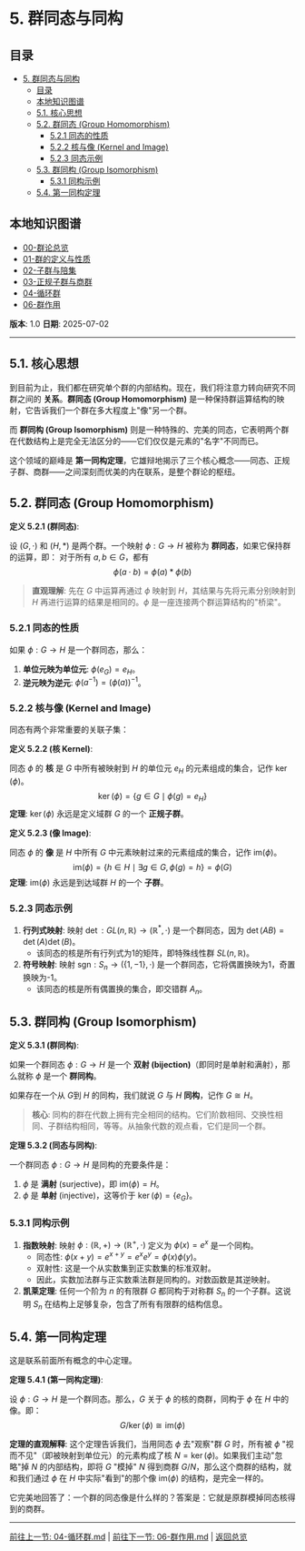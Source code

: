 # 5. 群同态与同构

<!-- 本地目录区块 -->
## 目录

- [5. 群同态与同构](#5-群同态与同构)
  - [目录](#目录)
  - [本地知识图谱](#本地知识图谱)
  - [5.1. 核心思想](#51-核心思想)
  - [5.2. 群同态 (Group Homomorphism)](#52-群同态-group-homomorphism)
    - [5.2.1 同态的性质](#521-同态的性质)
    - [5.2.2 核与像 (Kernel and Image)](#522-核与像-kernel-and-image)
    - [5.2.3 同态示例](#523-同态示例)
  - [5.3. 群同构 (Group Isomorphism)](#53-群同构-group-isomorphism)
    - [5.3.1 同构示例](#531-同构示例)
  - [5.4. 第一同构定理](#54-第一同构定理)

<!-- 本地知识图谱区块 -->
## 本地知识图谱

- [00-群论总览](./00-群论总览.md)
- [01-群的定义与性质](./01-群的定义与性质.md)
- [02-子群与陪集](./02-子群与陪集.md)
- [03-正规子群与商群](./03-正规子群与商群.md)
- [04-循环群](./04-循环群.md)
- [06-群作用](./06-群作用.md)

**版本**: 1.0
**日期**: 2025-07-02

---

## 5.1. 核心思想

到目前为止，我们都在研究单个群的内部结构。现在，我们将注意力转向研究不同群之间的 **关系**。**群同态 (Group Homomorphism)** 是一种保持群运算结构的映射，它告诉我们一个群在多大程度上"像"另一个群。

而 **群同构 (Group Isomorphism)** 则是一种特殊的、完美的同态，它表明两个群在代数结构上是完全无法区分的——它们仅仅是元素的"名字"不同而已。

这个领域的巅峰是 **第一同构定理**，它雄辩地揭示了三个核心概念——同态、正规子群、商群——之间深刻而优美的内在联系，是整个群论的枢纽。

## 5.2. 群同态 (Group Homomorphism)

**定义 5.2.1 (群同态)**:

设 $(G, \cdot)$ 和 $(H, *)$ 是两个群。一个映射 $\phi: G \to H$ 被称为 **群同态**，如果它保持群的运算，即：
对于所有 $a, b \in G$，都有
$$
\phi(a \cdot b) = \phi(a) * \phi(b)
$$

> **直观理解**: 先在 $G$ 中运算再通过 $\phi$ 映射到 $H$，其结果与先将元素分别映射到 $H$ 再进行运算的结果是相同的。$\phi$ 是一座连接两个群运算结构的"桥梁"。

### 5.2.1 同态的性质

如果 $\phi: G \to H$ 是一个群同态，那么：

1. **单位元映为单位元**: $\phi(e_G) = e_H$。
2. **逆元映为逆元**: $\phi(a^{-1}) = (\phi(a))^{-1}$。

### 5.2.2 核与像 (Kernel and Image)

同态有两个非常重要的关联子集：

**定义 5.2.2 (核 Kernel)**:

同态 $\phi$ 的 **核** 是 $G$ 中所有被映射到 $H$ 的单位元 $e_H$ 的元素组成的集合，记作 $\ker(\phi)$。
$$
\ker(\phi) = \{ g \in G \mid \phi(g) = e_H \}
$$
**定理**: $\ker(\phi)$ 永远是定义域群 $G$ 的一个 **正规子群**。

**定义 5.2.3 (像 Image)**:

同态 $\phi$ 的 **像** 是 $H$ 中所有 $G$ 中元素映射过来的元素组成的集合，记作 $\text{im}(\phi)$。
$$
\text{im}(\phi) = \{ h \in H \mid \exists g \in G, \phi(g) = h \} = \phi(G)
$$
**定理**: $\text{im}(\phi)$ 永远是到达域群 $H$ 的一个 **子群**。

### 5.2.3 同态示例

1. **行列式映射**: 映射 $\det: GL(n, \mathbb{R}) \to (\mathbb{R}^*,\cdot)$ 是一个群同态，因为 $\det(AB) = \det(A)\det(B)$。
    - 该同态的核是所有行列式为1的矩阵，即特殊线性群 $SL(n, \mathbb{R})$。
2. **符号映射**: 映射 $\text{sgn}: S_n \to (\{1, -1\}, \cdot)$ 是一个群同态，它将偶置换映为1，奇置换映为-1。
    - 该同态的核是所有偶置换的集合，即交错群 $A_n$。

## 5.3. 群同构 (Group Isomorphism)

**定义 5.3.1 (群同构)**:

如果一个群同态 $\phi: G \to H$ 是一个 **双射 (bijection)**（即同时是单射和满射），那么就称 $\phi$ 是一个 **群同构**。

如果存在一个从 $G$到 $H$ 的同构，我们就说 $G$ 与 $H$ **同构**，记作 $G \cong H$。

> **核心**: 同构的群在代数上拥有完全相同的结构。它们阶数相同、交换性相同、子群结构相同，等等。从抽象代数的观点看，它们是同一个群。

**定理 5.3.2 (同态与同构)**:

一个群同态 $\phi: G \to H$ 是同构的充要条件是：

1. $\phi$ 是 **满射** (surjective)，即 $\text{im}(\phi) = H$。
2. $\phi$ 是 **单射** (injective)，这等价于 $\ker(\phi) = \{e_G\}$。

### 5.3.1 同构示例

1. **指数映射**: 映射 $\phi: (\mathbb{R}, +) \to (\mathbb{R}^+, \cdot)$ 定义为 $\phi(x) = e^x$ 是一个同构。
    - 同态性: $\phi(x+y) = e^{x+y} = e^x e^y = \phi(x)\phi(y)$。
    - 双射性: 这是一个从实数集到正实数集的标准双射。
    - 因此，实数加法群与正实数乘法群是同构的。对数函数是其逆映射。
2. **凯莱定理**: 任何一个阶为 $n$ 的有限群 $G$ 都同构于对称群 $S_n$ 的一个子群。这说明 $S_n$ 在结构上足够复杂，包含了所有有限群的结构信息。

## 5.4. 第一同构定理

这是联系前面所有概念的中心定理。

**定理 5.4.1 (第一同构定理)**:

设 $\phi: G \to H$ 是一个群同态。那么，$G$ 关于 $\phi$ 的核的商群，同构于 $\phi$ 在 $H$ 中的像。即：
$$
G / \ker(\phi) \cong \text{im}(\phi)
$$

**定理的直观解释**:
这个定理告诉我们，当用同态 $\phi$ 去"观察"群 $G$ 时，所有被 $\phi$ "视而不见"（即被映射到单位元）的元素构成了核 $N = \ker(\phi)$。如果我们主动"忽略"掉 $N$ 的内部结构，即将 $G$ "模掉" $N$ 得到商群 $G/N$，那么这个商群的结构，就和我们通过 $\phi$ 在 $H$ 中实际"看到"的那个像 $\text{im}(\phi)$ 的结构，是完全一样的。

它完美地回答了：一个群的同态像是什么样的？答案是：它就是原群模掉同态核得到的商群。

---
[前往上一节: 04-循环群.md](./04-循环群.md) | [前往下一节: 06-群作用.md](./06-群作用.md) | [返回总览](./00-群论总览.md)
